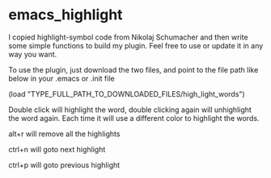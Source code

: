 # emacs_highlight
I copied highlight-symbol code from Nikolaj Schumacher and then write some simple functions to build my plugin. Feel free to use or update it in any way you want.

To use the plugin, just download the two files, and point to the file path like below in your .emacs or .init file 



(load "TYPE_FULL_PATH_TO_DOWNLOADED_FILES/high_light_words")



Double click will highlight the word, double clicking again will unhighlight the word again.
Each time it will use a different color to highlight the words.

alt+r  will remove all the highlights



ctrl+n  will goto next highlight



ctrl+p  will goto previous highlight


